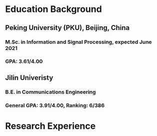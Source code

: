 # Education Background
## Peking University (PKU), Beijing, China
### M.Sc. in Information and Signal Processing, expected June 2021
### GPA: 3.61/4.00
## Jilin Univeristy
### B.E. in Communications Engineering
### General GPA: 3.91/4.00, Ranking: 6/386

# Research Experience
